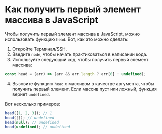 # Как получить первый элемент массива в JavaScript

Чтобы получить первый элемент массива в JavaScript, можно использовать функцию `head`. Вот, как это можно сделать:

1. Откройте Терминал/SSH.
2. Введите `node`, чтобы начать практиковаться в написании кода.
3. Используйте следующий код, чтобы получить первый элемент массива:

```js
const head = (arr) => (arr && arr.length ? arr[0] : undefined);
```

4. Вызовите функцию `head` с массивом в качестве аргумента, чтобы получить первый элемент. Если массив пуст или ложный, функция вернет `undefined`.

Вот несколько примеров:

```js
head([1, 2, 3]); // 1
head([]); // undefined
head(null); // undefined
head(undefined); // undefined
```
